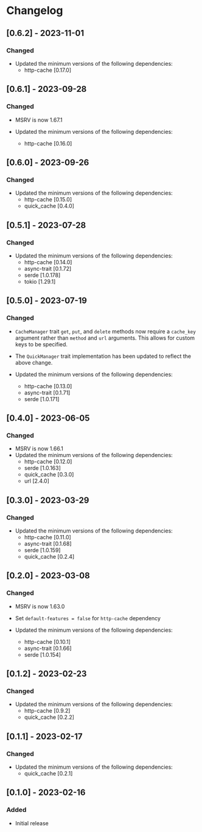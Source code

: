 
# Changelog

## [0.6.2] - 2023-11-01

### Changed

- Updated the minimum versions of the following dependencies:
  - http-cache [0.17.0]

## [0.6.1] - 2023-09-28

### Changed

- MSRV is now 1.67.1

- Updated the minimum versions of the following dependencies:
  - http-cache [0.16.0]

## [0.6.0] - 2023-09-26

### Changed

- Updated the minimum versions of the following dependencies:
  - http-cache [0.15.0]
  - quick_cache [0.4.0]

## [0.5.1] - 2023-07-28

### Changed

- Updated the minimum versions of the following dependencies:
  - http-cache [0.14.0]
  - async-trait [0.1.72]
  - serde [1.0.178]
  - tokio [1.29.1]

## [0.5.0] - 2023-07-19

### Changed

- `CacheManager` trait `get`, `put`, and `delete` methods now require a `cache_key` argument rather than `method` and `url` arguments. This allows for custom keys to be specified.

- The `QuickManager` trait implementation has been updated to reflect the above change.

- Updated the minimum versions of the following dependencies:
  - http-cache [0.13.0]
  - async-trait [0.1.71]
  - serde [1.0.171]

## [0.4.0] - 2023-06-05

### Changed

- MSRV is now 1.66.1
- Updated the minimum versions of the following dependencies:
  - http-cache [0.12.0]
  - serde [1.0.163]
  - quick_cache [0.3.0]
  - url [2.4.0]

## [0.3.0] - 2023-03-29

### Changed

- Updated the minimum versions of the following dependencies:
  - http-cache [0.11.0]
  - async-trait [0.1.68]
  - serde [1.0.159]
  - quick_cache [0.2.4]

## [0.2.0] - 2023-03-08

### Changed

- MSRV is now 1.63.0
- Set `default-features = false` for `http-cache` dependency

- Updated the minimum versions of the following dependencies:
  - http-cache [0.10.1]
  - async-trait [0.1.66]
  - serde [1.0.154]

## [0.1.2] - 2023-02-23

### Changed

- Updated the minimum versions of the following dependencies:
  - http-cache [0.9.2]
  - quick_cache [0.2.2]

## [0.1.1] - 2023-02-17

### Changed

- Updated the minimum versions of the following dependencies:
  - quick_cache [0.2.1]

## [0.1.0] - 2023-02-16

### Added

- Initial release
